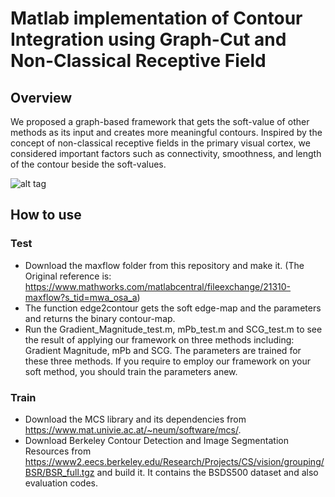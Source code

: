 # Matlab implementation of Contour Integration using Graph-Cut and Non-Classical Receptive Field

## Overview
We proposed a graph-based framework that gets the soft-value of other methods as its input and creates more meaningful contours. Inspired by the concept of non-classical receptive fields in the primary visual cortex, we considered important factors such as connectivity, smoothness, and length of the contour beside the soft-values.

![alt tag](https://github.com/z-mousavi/Contour_GraphCut/blob/main/Graphical_abstract.PNG)

## How to use

### Test
* Download the maxflow folder from this repository and make it. (The Original reference is: https://www.mathworks.com/matlabcentral/fileexchange/21310-maxflow?s_tid=mwa_osa_a)
* The function edge2contour gets the soft edge-map and the parameters and returns the binary contour-map. 
* Run the Gradient_Magnitude_test.m, mPb_test.m and SCG_test.m to see the result of applying our framework on three methods including: Gradient Magnitude, mPb and SCG. The parameters are trained for these three methods. If you require to employ our framework on your soft method, you should train the parameters anew.

### Train
* Download the MCS library and its dependencies from https://www.mat.univie.ac.at/~neum/software/mcs/.
* Download Berkeley Contour Detection and Image Segmentation Resources from https://www2.eecs.berkeley.edu/Research/Projects/CS/vision/grouping/BSR/BSR_full.tgz and build it. It contains the BSDS500 dataset and also evaluation codes.


